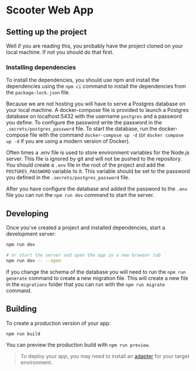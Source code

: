 # Scooter Web App

## Setting up the project

Well if you are reading this, you probably have the project cloned on your local machine. If not you should do that first.

### Installing dependencies

To install the dependencies, you should use npm and install the dependencies using the `npm ci` command to install the dependencies from the `package-lock.json` file.

Because we are not hosting you will have to serve a Postgres database on your local machine. A docker-compose file is provided to launch a Postgres database on localhost:5432 with the username `postgres` and a password you define. To configure the password write the password in the `.secrets/postgres_password` file. To start the database, run the docker-compose file with the command `docker-compose up -d` (or `docker compose up -d` if you are using a modern version of Docker).

Often times a .env file is used to store environment variables for the Node.js server. This file is ignored by git and will not be pushed to the repository. You should create a `.env` file in the root of the project and add the `POSTGRES_PASSWORD` variable to it. This variable should be set to the password you defined in the `.secrets/postgres_password` file.

After you have configure the database and added the password to the `.env` file you can run the `npm run dev` command to start the server.

## Developing

Once you've created a project and installed dependencies, start a development server:

```bash
npm run dev

# or start the server and open the app in a new browser tab
npm run dev -- --open
```

If you change the schema of the database you will need to run the `npm run generate` command to create a new migration file. This will create a new file in the `migrations` folder that you can run with the `npm run migrate` command.

## Building

To create a production version of your app:

```bash
npm run build
```

You can preview the production build with `npm run preview`.

> To deploy your app, you may need to install an [adapter](https://kit.svelte.dev/docs/adapters) for your target environment.
